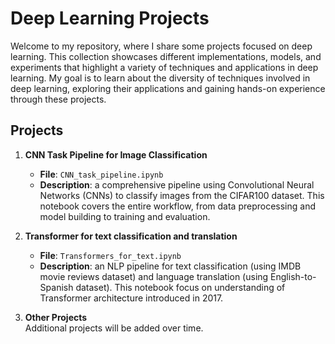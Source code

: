 # Deep Learning Projects

Welcome to my repository, where I share some projects focused on deep learning. This collection showcases different implementations, models, and experiments that highlight a variety of techniques and applications in deep learning. My goal is to learn about the diversity of techniques involved in deep learning, exploring their applications and gaining hands-on experience through these projects.

## Projects

1. **CNN Task Pipeline for Image Classification**  
   - **File**: `CNN_task_pipeline.ipynb`
   - **Description**: a comprehensive pipeline using Convolutional Neural Networks (CNNs) to classify images from the CIFAR100 dataset. This notebook covers the entire workflow, from data preprocessing and model building to training and evaluation.

2. **Transformer for text classification and translation**
   - **File**: `Transformers_for_text.ipynb`
   - **Description**: an NLP pipeline for text classification (using IMDB movie reviews dataset) and language translation (using English-to-Spanish dataset). This notebook focus on understanding of Transformer architecture introduced in 2017.

3. **Other Projects**  
   Additional projects will be added over time.
